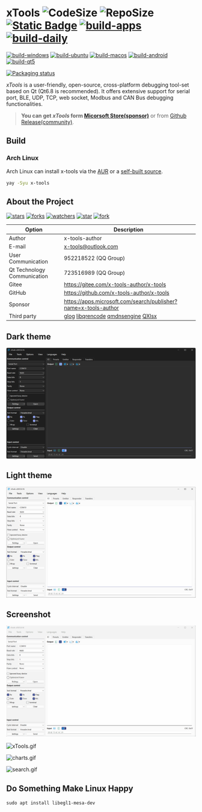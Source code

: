 # xTools ![CodeSize](https://img.shields.io/github/languages/code-size/x-tools-author/x-tools) ![RepoSize](https://img.shields.io/github/repo-size/x-tools-author/x-tools) [![Static Badge](https://img.shields.io/badge/sponsor-Microsoft_Sotre-blue)](https://apps.microsoft.com/detail/9p29h1ndnkbb) [![build-apps](https://github.com/x-tools-author/x-tools/actions/workflows/build-apps.yml/badge.svg)](https://github.com/x-tools-author/x-tools/actions/workflows/build-apps.yml) [![build-daily](https://github.com/x-tools-author/x-tools/actions/workflows/build-daily.yml/badge.svg)](https://github.com/x-tools-author/x-tools/actions/workflows/build-daily.yml)

[![build-windows](https://github.com/x-tools-author/x-tools/actions/workflows/build-windows.yml/badge.svg)](https://github.com/x-tools-author/x-tools/actions/workflows/build-windows.yml)
[![build-ubuntu](https://github.com/x-tools-author/x-tools/actions/workflows/build-ubuntu.yml/badge.svg)](https://github.com/x-tools-author/x-tools/actions/workflows/build-ubuntu.yml)
[![build-macos](https://github.com/x-tools-author/x-tools/actions/workflows/build-macos.yml/badge.svg)](https://github.com/x-tools-author/x-tools/actions/workflows/build-macos.yml)
[![build-android](https://github.com/x-tools-author/x-tools/actions/workflows/build-android.yml/badge.svg)](https://github.com/x-tools-author/x-tools/actions/workflows/build-android.yml)
[![build-qt5](https://github.com/x-tools-author/x-tools/actions/workflows/build-qt5.yml/badge.svg)](https://github.com/x-tools-author/x-tools/actions/workflows/build-qt5.yml)

[![Packaging status](https://repology.org/badge/vertical-allrepos/x-tools.svg)](https://repology.org/project/x-tools/versions)

*xTools* is a user-friendly, open-source, cross-platform debugging tool-set based on Qt (Qt6.8 is recommended). It offers extensive support for serial port, BLE, UDP, TCP, web socket, Modbus and CAN Bus debugging functionalities.

> **You can get *xTools* form [Micorsoft Store(sponsor)](https://apps.microsoft.com/detail/9p29h1ndnkbb)** or from [Github Release(community)](https://github.com/x-tools-author/x-tools/releases).

## Build

### Arch Linux

Arch Linux can install x-tools via the [AUR](https://aur.archlinux.org/packages/x-tools) or a [self-built source](https://github.com/taotieren/aur-repo).

```bash
yay -Syu x-tools
```

## About the Project

<!--https://sdpro.top/blog/html/article/1016.html-->
[![stars](https://img.shields.io/github/stars/x-tools-author/x-tools?style=social)](https://img.shields.io/github/stars/x-tools-author/x-tools?style=social)
[![forks](https://img.shields.io/github/forks/x-tools-author/x-tools?style=social)](https://img.shields.io/github/forks/x-tools-author/x-tools?style=social)
[![watchers](https://img.shields.io/github/watchers/x-tools-author/x-tools?style=social)](https://img.shields.io/github/watchers/x-tools-author/x-tools?style=social)
[![star](https://gitee.com/x-tools-author/x-tools/badge/star.svg?theme=dark)](https://gitee.com/x-tools-author/x-tools/stargazers)
[![fork](https://gitee.com/x-tools-author/x-tools/badge/fork.svg?theme=dark)](https://gitee.com/x-tools-author/x-tools/members)

|Option|Description|
|---|---|
|Author|x-tools-author|
|E-mail|<x-tools@outlook.com>|
|User Communication| 952218522 (QQ Group)|
|Qt Technology Communication|723516989 (QQ Group)|
|Gitee| <https://gitee.com/x-tools-author/x-tools>|
|GitHub| <https://github.com/x-tools-author/x-tools>|
|Sponsor|<https://apps.microsoft.com/search/publisher?name=x-tools-author>|
|Third party|[glog](https://github.com/google/glog) [libqrencode](https://github.com/fukuchi/libqrencode) [qmdnsengine](https://github.com/nitroshare/qmdnsengine) [QXlsx](https://github.com/QtExcel/QXlsx)|

## Dark theme

![xToolsDark.png](res/images/dark.png)

## Light theme

![xToolsLight.png](res/images/light.png)

## Screenshot

![xTools.gif](res/images/gif.gif)

![xTools.gif](res/images/xtools.gif)

![charts.gif](res/images/charts.gif)

![search.gif](res/images/search.png)

## Do Something Make Linux Happy

```shell
sudo apt install libegl1-mesa-dev
```
